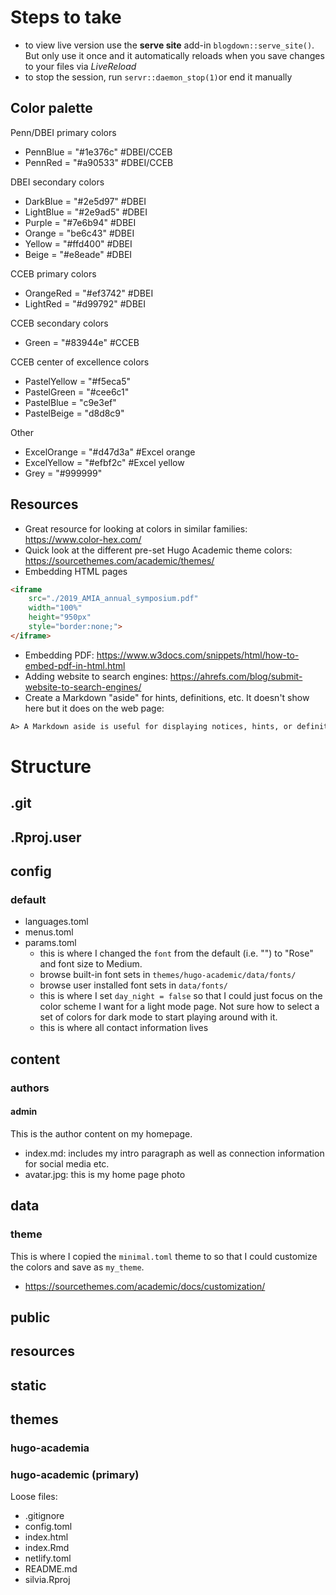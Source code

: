 # Steps to take

- to view live version use the **serve site** add-in `blogdown::serve_site()`. But only use it once and it automatically reloads when you save changes to your files via _LiveReload_
- to stop the session, run `servr::daemon_stop(1)`or end it manually

## Color palette
Penn/DBEI primary colors
- PennBlue = "#1e376c" #DBEI/CCEB
- PennRed = "#a90533" #DBEI/CCEB

DBEI secondary colors
- DarkBlue = "#2e5d97" #DBEI
- LightBlue = "#2e9ad5" #DBEI
- Purple = "#7e6b94" #DBEI
- Orange = "be6c43" #DBEI
- Yellow = "#ffd400" #DBEI
- Beige = "#e8eade" #DBEI

CCEB primary colors
- OrangeRed = "#ef3742" #DBEI
- LightRed = "#d99792" #DBEI

CCEB secondary colors
- Green = "#83944e" #CCEB

CCEB center of excellence colors
- PastelYellow = "#f5eca5"
- PastelGreen = "#cee6c1"
- PastelBlue = "c9e3ef"
- PastelBeige = "d8d8c9"

Other
- ExcelOrange = "#d47d3a" #Excel orange
- ExcelYellow = "#efbf2c" #Excel yellow
- Grey = "#999999"

## Resources
- Great resource for looking at colors in similar families: https://www.color-hex.com/
- Quick look at the different pre-set Hugo Academic theme colors: https://sourcethemes.com/academic/themes/
- Embedding HTML pages
```html
<iframe
    src="./2019_AMIA_annual_symposium.pdf"
    width="100%"
    height="950px"
    style="border:none;">
</iframe>
```
- Embedding PDF: https://www.w3docs.com/snippets/html/how-to-embed-pdf-in-html.html
- Adding website to search engines: https://ahrefs.com/blog/submit-website-to-search-engines/
- Create a Markdown "aside" for hints, definitions, etc. It doesn't show here but it does on the web page:
```markdown
A> A Markdown aside is useful for displaying notices, hints, or definitions to your readers.
```

# Structure

## .git
## .Rproj.user
## config
### default
- languages.toml
- menus.toml
- params.toml
  - this is where I changed the `font` from the default (i.e. "") to "Rose" and font size to Medium.
  - browse built-in font sets in `themes/hugo-academic/data/fonts/`
  - browse user installed font sets in `data/fonts/`
  - this is where I set `day_night = false` so that I could just focus on the color scheme I want for a light mode page. Not sure how to select a set of colors for dark mode to start playing around with it.
  - this is where all contact information lives

## content
### authors
#### admin
This is the author content on my homepage.
- index.md: includes my intro paragraph as well as connection information for social media etc.
- avatar.jpg: this is my home page photo

## data
### theme
This is where I copied the `minimal.toml` theme to so that I could customize the colors and save as `my_theme`.
- https://sourcethemes.com/academic/docs/customization/

## public
## resources
## static
## themes

### hugo-academia

### hugo-academic (primary)

Loose files:
- .gitignore
- config.toml
- index.html
- index.Rmd
- netlify.toml
- README.md
- silvia.Rproj
